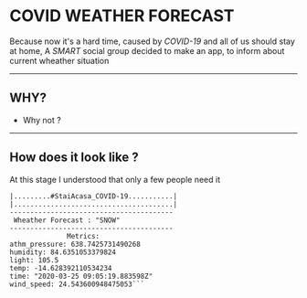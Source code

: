 # COVID WEATHER FORECAST

Because now it's a hard time, caused by *COVID-19* and all of us should stay at home, </b>
A *SMART* social group decided to make an app, to inform about current wheather situation

---

## WHY?
  * Why not ?
---

## How does it look like ?
At this stage I understood that only a few people need it 

 ```|.......................................|
 |.........#StaiAcasa_COVID-19...........|
 |.......................................|
 ----------------------------------------
  Wheather Forecast : "SNOW"
 ----------------------------------------
               Metrics:
 athm_pressure: 638.7425731490268
 humidity: 84.6351053379824
 light: 105.5
 temp: -14.628392110534234
 time: "2020-03-25 09:05:19.883598Z"
 wind_speed: 24.543600948475053```
